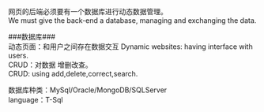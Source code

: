 网页的后端必须要有一个数据库进行动态数据管理。  
We must give the back-end a database, managing and exchanging the data.  
  
###数据库###  
动态页面：和用户之间存在数据交互 
Dynamic websites: having interface with users.  
CRUD：对数据 增删改查。  
CRUD: using add,delete,correct,search.  

数据库种类：MySql/Oracle/MongoDB/SQLServer  
language：T-Sql  
